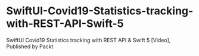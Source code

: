 # SwiftUI-Covid19-Statistics-tracking-with-REST-API-Swift-5
SwiftUI Covid19 Statistics tracking with REST API &amp; Swift 5 [Video], Published by Packt
